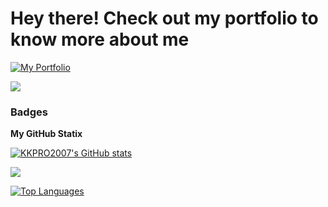 Hey there! Check out my portfolio to know more about me
==========================================================================================================================================================
[![My Portfolio](https://img.shields.io/badge/My%20Portfolio-000000?style=for-the-badge&logo=vercel&logoColor=white&color=000000&labelColor=000000&logoWidth=50)](https://kkprofessional.vercel.app)

   



<a href="https://www.github.com/KKPRO2007" target="_blank" rel="noreferrer"><img
src="https://img.shields.io/github/followers/KKPRO2007?logo=github&style=for-the-badge&color=3382ed&labelColor=000000" /></a>
### Badges

<b>My GitHub Statix</b>

<a href="http://www.github.com/KKPRO2007"><img src="https://github-readme-stats.vercel.app/api?username=KKPRO2007&show_icons=true&hide=stars,&count_private=true&title_color=ffffff&text_color=ffffff&icon_color=3382ed&bg_color=000000&hide_border=true&show_icons=true" alt="KKPRO2007's GitHub stats" /></a>

<a href="http://www.github.com/KKPRO2007"><img src="https://github-readme-streak-stats.herokuapp.com/?user=KKPRO2007&stroke=ffffff&background=000000&ring=ffffff&fire=ffffff&currStreakNum=ffffff&currStreakLabel=ffffff&sideNums=ffffff&sideLabels=ffffff&dates=ffffff&hide_border=true" /></a>

<a href="https://github.com/KKPRO2007" align="left"><img src="https://github-readme-stats.vercel.app/api/top-langs/?username=KKPRO2007&langs_count=10&title_color=ffffff&text_color=ffffff&icon_color=0891b2&bg_color=000000&hide_border=true&locale=en&custom_title=Top%20%Languages" alt="Top Languages" /></a>
